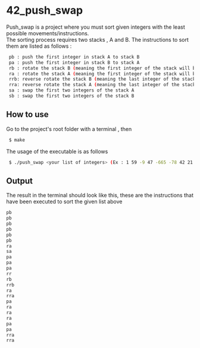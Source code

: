 # 42_push_swap
Push_swap is a project where you must sort given integers with the least possible movements/instructions.  
The sorting process requires two stacks , A and B. The instructions to sort them are listed as follows :  

```bash
 pb : push the first integer in stack A to stack B
 pa : push the first integer in stack B to stack A
 rb : rotate the stack B (meaning the first integer of the stack will become last)
 ra : rotate the stack A (meaning the first integer of the stack will become last)
 rrb: reverse rotate the stack B (meaning the last integer of the stack B will become first)
 rra: reverse rotate the stack A (meaning the last integer of the stack A will become first)
 sa : swap the first two integers of the stack A
 sb : swap the first two integers of the stack B
```

## How to use
Go to the project's root folder with a terminal , then

```bash
 $ make
```
The usage of the executable is as follows

```bash
 $ ./push_swap <your list of integers> (Ex : 1 59 -9 47 -665 -78 42 21 2)
```

## Output
The result in the terminal should look like this, these are the instructions that have been executed to sort the given list above

```bash
pb
pb
pb
pb
pb
pb
ra
sa
pa
pa
pa
rr
rb
rrb
ra
rra
pa
ra
ra
ra
pa
pa
rra
rra
```

